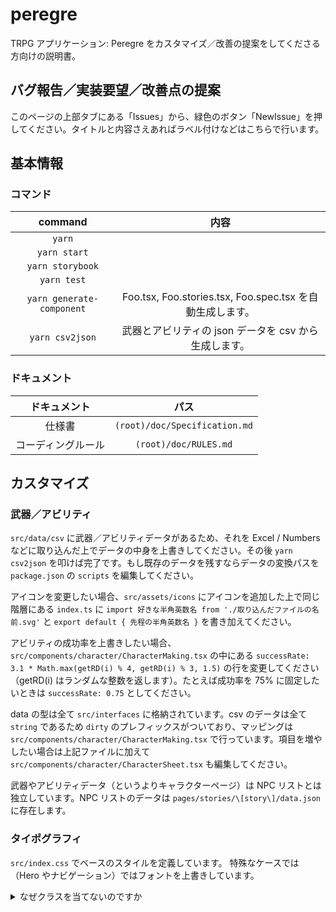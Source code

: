 # peregre

TRPG アプリケーション: Peregre をカスタマイズ／改善の提案をしてくださる方向けの説明書。

## バグ報告／実装要望／改善点の提案

このページの上部タブにある「Issues」から、緑色のボタン「NewIssue」を押してください。タイトルと内容さえあればラベル付けなどはこちらで行います。

## 基本情報

### コマンド

| command | 内容 |
|:-:|:-:|
|`yarn`||
|`yarn start`||
|`yarn storybook`||
|`yarn test`||
|`yarn generate-component`|Foo.tsx, Foo.stories.tsx, Foo.spec.tsx を自動生成します。|
|`yarn csv2json`|武器とアビリティの json データを csv から生成します。|

### ドキュメント

|ドキュメント|パス|
|:-:|:-:|
|仕様書|`(root)/doc/Specification.md`|
|コーディングルール|`(root)/doc/RULES.md`|

## カスタマイズ

### 武器／アビリティ

`src/data/csv` に武器／アビリティデータがあるため、それを Excel / Numbers などに取り込んだ上でデータの中身を上書きしてください。その後  `yarn csv2json` を叩けば完了です。もし既存のデータを残すならデータの変換パスを `package.json` の `scripts` を編集してください。

アイコンを変更したい場合、`src/assets/icons` にアイコンを追加した上で同じ階層にある `index.ts` に `import 好きな半角英数名 from './取り込んだファイルの名前.svg'` と `export default { 先程の半角英数名 }` を書き加えてください。

アビリティの成功率を上書きしたい場合、`src/components/character/CharacterMaking.tsx` の中にある `successRate: 3.1 * Math.max(getRD(i) % 4, getRD(i) % 3, 1.5)` の行を変更してください（getRD(i) はランダムな整数を返します）。たとえば成功率を 75% に固定したいときは `successRate: 0.75` としてください。

data の型は全て `src/interfaces` に格納されています。csv のデータは全て `string` であるため `dirty` のプレフィックスがついており、マッピングは `src/components/character/CharacterMaking.tsx` で行っています。項目を増やしたい場合は上記ファイルに加えて `src/components/character/CharacterSheet.tsx` も編集してください。

武器やアビリティデータ（というよりキャラクターページ）は NPC リストとは独立しています。NPC リストのデータは `pages/stories/\[story\]/data.json` に存在します。

### タイポグラフィ

`src/index.css` でベースのスタイルを定義しています。
特殊なケースでは（Hero やナビゲーション）ではフォントを上書きしています。

<details>
<summary>なぜクラスを当てないのですか</summary>

フォントはアプリケーション内で一貫させるべきで、
あらゆる箇所で ${font.body} を取り入れるよりはリセット css の中で書き換えてしまったほうが煩雑にならず、特殊なケースでの上書きも容易だと考えたためです。ただし拡張によって性質の違うものをアプリ内に混在させる必要がある場合はこの限りではありません。

</detail>
